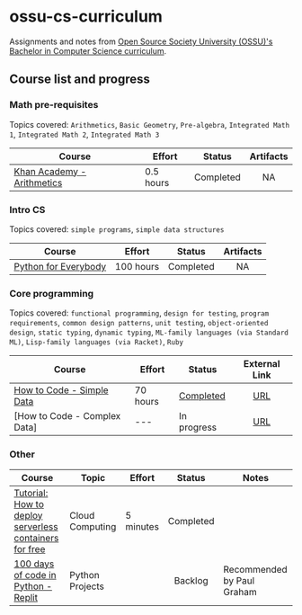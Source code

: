 # ossu-cs-curriculum

Assignments and notes from [Open Source Society University (OSSU)'s Bachelor in Computer Science curriculum](https://github.com/ossu/computer-science).

## Course list and progress

### Math pre-requisites

Topics covered: `Arithmetics`, `Basic Geometry`, `Pre-algebra`, `Integrated Math 1`, `Integrated Math 2`, `Integrated Math 3`

| Course | Effort | Status | Artifacts |
| --- | --- | --- | :-: |
| [Khan Academy - Arithmetics](https://www.khanacademy.org/math/arithmetic)| 0.5 hours | Completed | NA |


### Intro CS

Topics covered: `simple programs`, `simple data structures`

| Course | Effort | Status | Artifacts |
| --- | --- | --- | :-: |
| [Python for Everybody](https://www.py4e.com/)| 100 hours | Completed | NA |

### Core programming

Topics covered: `functional programming`, `design for testing`, `program requirements`, `common design patterns`, `unit testing`, `object-oriented design`, `static typing`, `dynamic typing`, `ML-family languages (via Standard ML)`, `Lisp-family languages (via Racket)`, `Ruby`

| Course | Effort | Status | External Link |
| --- | --- | --- | :-: |
| [How to Code - Simple Data ](./core-programming/course-how-to-code-simple-data-ubc/README.md) | 70 hours | [Completed](https://courses.edx.org/certificates/3cbdbcc7b50447bcabb7723a0493929a) | [URL](https://www.edx.org/course/how-to-code-simple-data) |
| [How to Code - Complex Data] | --- | In progress | [URL](https://learning.edx.org/course/course-v1:UBCx+HtC2x+2T2017/home) |



### Other

| Course | Topic | Effort | Status | Notes |
| --- | --- | --- | :-: | --- |
| [Tutorial: How to deploy serverless containers for free](https://www.youtube.com/watch?v=cw34KMPSt4k)| Cloud Computing | 5 minutes | Completed | | 
| [100 days of code in Python - Replit](https://replit.com/learn/100-days-of-python)| Python Projects |  | Backlog | Recommended by Paul Graham |


